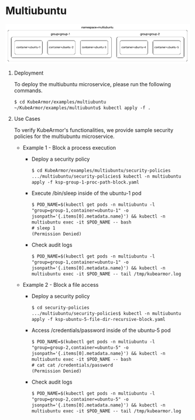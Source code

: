 # Multiubuntu

![multiubuntu](../.gitbook/assets/multiubuntu.png)

1. Deployment

    To deploy the multiubuntu microservice, please run the following commands.

    ```text
    $ cd KubeArmor/examples/multiubuntu
    ~/KubeArmor/examples/multiubuntu$ kubectl apply -f .
    ```

2. Use Cases

    To verify KubeArmor's functionalities, we provide sample security policies for the multiubuntu microservice.

    * Example 1 - Block a process execution

        * Deploy a security policy

            ```text
            $ cd KubeArmor/examples/multiubuntu/security-policies
            .../multiubuntu/security-policies$ kubectl -n multiubuntu apply -f ksp-group-1-proc-path-block.yaml
            ```

        * Execute /bin/sleep inside of the ubuntu-1 pod

            ```text
            $ POD_NAME=$(kubectl get pods -n multiubuntu -l "group=group-1,container=ubuntu-1" -o jsonpath='{.items[0].metadata.name}') && kubectl -n multiubuntu exec -it $POD_NAME -- bash
            # sleep 1
            (Permission Denied)
            ```

        * Check audit logs

            ```text
            $ POD_NAME=$(kubectl get pods -n multiubuntu -l "group=group-1,container=ubuntu-1" -o jsonpath='{.items[0].metadata.name}') && kubectl -n multiubuntu exec -it $POD_NAME -- tail /tmp/kubearmor.log
            ```

    * Example 2 - Block a file access

        * Deploy a security policy

            ```text
            $ cd security-policies
            .../multiubuntu/security-policies$ kubectl -n multiubuntu apply -f ksp-ubuntu-5-file-dir-recursive-block.yaml
            ```

        * Access /credentials/password inside of the ubuntu-5 pod

            ```text
            $ POD_NAME=$(kubectl get pods -n multiubuntu -l "group=group-2,container=ubuntu-5" -o jsonpath='{.items[0].metadata.name}') && kubectl -n multiubuntu exec -it $POD_NAME -- bash
            # cat cat /credentials/password
            (Permission Denied)
            ```

        * Check audit logs

            ```text
            $ POD_NAME=$(kubectl get pods -n multiubuntu -l "group=group-2,container=ubuntu-5" -o jsonpath='{.items[0].metadata.name}') && kubectl -n multiubuntu exec -it $POD_NAME -- tail /tmp/kubearmor.log
            ```

